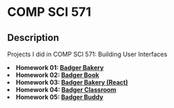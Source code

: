 # COMP SCI 571

## Description
<p> Projects I did in COMP SCI 571: Building User Interfaces
    <li> <b>Homework 01: <a href="http://arunike.github.io/compsci571/homework01/index.html" target="blank">Badger Bakery</a> </b> </li>
    <li> <b>Homework 02: <a href="http://arunike.github.io/compsci571/homework02/index.html" target="blank">Badger Book</a> </b> </li>
    <li> <b>Homework 03: <a href="https://arunike.github.io/#/badger-bakery" target="blank">Badger Bakery (React)</a> </b> </li>
    <li> <b>Homework 04: <a href="https://arunike.github.io/#/badger-classroom" target="blank">Badger Classroom</a> </b> </li>
    <li> <b>Homework 05: <a href="https://arunike.github.io/#/badger-buddy" target="blank">Badger Buddy</a> </b> </li>
</p>
